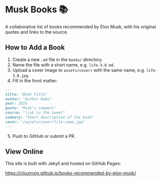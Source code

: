 # Musk Books 📚

A collaborative list of books recommended by Elon Musk, with his original quotes and links to the source.

## How to Add a Book
1. Create a new `.md` file in the `books/` directory.
2. Name the file with a short name, e.g. `life-3.0.md`.
3. Upload a cover image to `assets/cover/` with the same name, e.g. `life-3.0.jpg`.
4. Fill in the front matter:
```markdown
---
title: "Book Title"
author: "Author Name"
year: 2025
quote: "Musk's comment"
source: "link to the tweet"
summary: "Short description of the book"
cover: "/assets/cover/file-name.jpg"
---
```
5. Push to GitHub or submit a PR.

## View Online
This site is built with Jekyll and hosted on GitHub Pages:

https://cliuxinxin.github.io/books-recommended-by-elon-musk/
